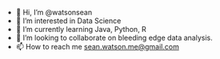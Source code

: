 - 👋 Hi, I’m @watsonsean
- 👀 I’m interested in Data Science
- 🌱 I’m currently learning Java, Python, R
- 💞️ I’m looking to collaborate on bleeding edge data analysis.
- 📫 How to reach me sean.watson.me@gmail.com

<!---
watsonsean/watsonsean is a ✨ special ✨ repository because its `README.md` (this file) appears on your GitHub profile.
You can click the Preview link to take a look at your changes.
--->
